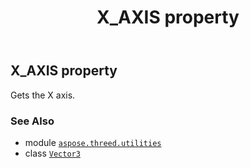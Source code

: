 ﻿---
title: X_AXIS property
second_title: Aspose.3D for Python via .NET API References
description: 
type: docs
weight: 130
url: /aspose.threed.utilities/vector3/x_axis/
is_root: false
---

## X_AXIS property


Gets the X axis.

### See Also
* module [`aspose.threed.utilities`](../../)
* class [`Vector3`](/3d/python-net/aspose.threed.utilities/vector3)
